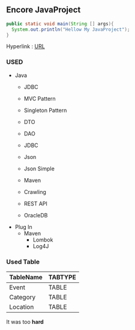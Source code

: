 ## Encore JavaProject

````JAVA
public static void main(String [] args){
  System.out.println("Hellow My JavaProject");
}
``````

Hyperlink : [URL](https://github.com/rlavkgk45/javaproject_Event)

### USED
* Java
  * JDBC
  
  * MVC Pattern
  * Singleton Pattern
  * DTO
  * DAO
  * JDBC
  * Json
  * Json Simple
  * Maven
  * Crawling
  * REST API
  * OracleDB
* Plug In
  * Maven
    * Lombok
    * Log4J

### Used Table
TableName|TABTYPE|
---|---|
Event|TABLE|
Category|TABLE|
Location|TABLE|

It was too **hard**
